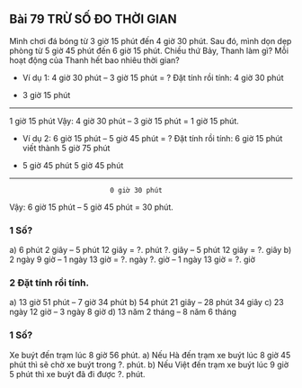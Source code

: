 ## Bài 79 TRỪ SỐ ĐO THỜI GIAN

Mình chơi đá bóng từ 3 giờ 15 phút đến 4 giờ 30 phút. Sau đó, mình dọn dẹp phòng từ 5 giờ 45 phút đến 6 giờ 15 phút.
Chiều thứ Bảy, Thanh làm gì?
Mỗi hoạt động của Thanh hết bao nhiêu thời gian?

* Ví dụ 1: 4 giờ 30 phút – 3 giờ 15 phút = ?
Đặt tính rồi tính:
   4 giờ 30 phút
-  3 giờ 15 phút
--------------
   1 giờ 15 phút
Vậy: 4 giờ 30 phút – 3 giờ 15 phút = 1 giờ 15 phút.

* Ví dụ 2: 6 giờ 15 phút – 5 giờ 45 phút = ?
Đặt tính rồi tính:
   6 giờ 15 phút  viết thành  5 giờ 75 phút
-  5 giờ 45 phút            5 giờ 45 phút
-------------------------------------
                             0 giờ 30 phút
Vậy: 6 giờ 15 phút – 5 giờ 45 phút = 30 phút.

### 1 Số?
a) 6 phút 2 giây – 5 phút 12 giây
= ?. phút ?. giây – 5 phút 12 giây
= ?. giây
b) 2 ngày 9 giờ – 1 ngày 13 giờ
= ?. ngày ?. giờ – 1 ngày 13 giờ
= ?. giờ

### 2 Đặt tính rồi tính.
a) 13 giờ 51 phút – 7 giờ 34 phút
b) 54 phút 21 giây – 28 phút 34 giây
c) 23 ngày 12 giờ – 3 ngày 8 giờ
d) 13 năm 2 tháng – 8 năm 6 tháng

### 1 Số?
Xe buýt đến trạm lúc 8 giờ 56 phút.
a) Nếu Hà đến trạm xe buýt lúc 8 giờ 45 phút thì sẽ chờ xe buýt trong ?. phút.
b) Nếu Việt đến trạm xe buýt lúc 9 giờ 5 phút thì xe buýt đã đi được ?. phút.

